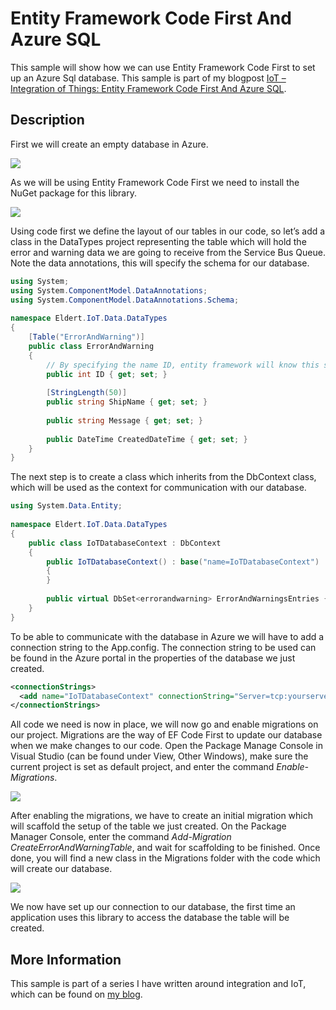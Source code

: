# Entity Framework Code First And Azure SQL
This sample will show how we can use Entity Framework Code First to set up an Azure Sql database. This sample is part of my blogpost [IoT – Integration of Things: Entity Framework Code First And Azure SQL](http://blog.eldert.net/?p=1314&preview=true).

## Description
First we will create an empty database in Azure.

![](https://code.msdn.microsoft.com/site/view/file/150678/1/Azure%20SQL%20Database.png)

As we will be using Entity Framework Code First we need to install the NuGet package for this library.  

![](https://code.msdn.microsoft.com/site/view/file/150679/1/Entity%20Framework%20Nuget%20Package.png)

Using code first we define the layout of our tables in our code, so let’s add a class in the DataTypes project representing the table which will hold the error and warning data we are going to receive from the Service Bus Queue. Note the data annotations, this will specify the schema for our database.
  
```C#
using System; 
using System.ComponentModel.DataAnnotations; 
using System.ComponentModel.DataAnnotations.Schema; 
  
namespace Eldert.IoT.Data.DataTypes 
{ 
    [Table("ErrorAndWarning")] 
    public class ErrorAndWarning 
    { 
        // By specifying the name ID, entity framework will know this should be an auto-incrementing PK 
        public int ID { get; set; } 
  
        [StringLength(50)] 
        public string ShipName { get; set; } 
  
        public string Message { get; set; } 
  
        public DateTime CreatedDateTime { get; set; } 
    } 
} 
```
 
The next step is to create a class which inherits from the DbContext class, which will be used as the context for communication with our database.

```C#
using System.Data.Entity; 
  
namespace Eldert.IoT.Data.DataTypes 
{ 
    public class IoTDatabaseContext : DbContext 
    { 
        public IoTDatabaseContext() : base("name=IoTDatabaseContext") 
        { 
        } 
  
        public virtual DbSet<errorandwarning> ErrorAndWarningsEntries { get; set; } 
    } 
} 
```
 
To be able to communicate with the database in Azure we will have to add a connection string to the App.config. The connection string to be used can be found in the Azure portal in the properties of the database we just created.

```XML
<connectionStrings> 
  <add name="IoTDatabaseContext" connectionString="Server=tcp:yourserver.database.windows.net,1433;Database=yourdatabase;User ID=yourname@yourserver;Password={your_password_here};Encrypt=True;TrustServerCertificate=False;Connection Timeout=30;" providerName="System.Data.SqlClient"> 
</connectionStrings> 
```

All code we need is now in place, we will now go and enable migrations on our project. Migrations are the way of EF Code First to update our database when we make changes to our code. Open the Package Manage Console in Visual Studio (can be found under View, Other Windows), make sure the current project is set as default project, and enter the command *Enable-Migrations*.

![](https://code.msdn.microsoft.com/site/view/file/150680/1/Enable%20Migrations.png)

After enabling the migrations, we have to create an initial migration which will scaffold the setup of the table we just created. On the Package Manager Console, enter the command *Add-Migration CreateErrorAndWarningTable*, and wait for scaffolding to be finished. Once done, you will find a new class in the Migrations folder with the code which will create our database.  

![](https://code.msdn.microsoft.com/site/view/file/150681/1/Add%20Migration.png)

We now have set up our connection to our database, the first time an application uses this library to access the database the table will be created.  

## More Information
This sample is part of a series I have written around integration and IoT, which can be found on [my blog](http://blog.eldert.net/).  
